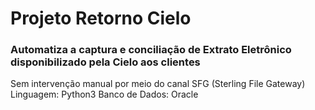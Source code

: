 # Projeto Retorno Cielo
### Automatiza a captura e conciliação de Extrato Eletrônico disponibilizado pela Cielo aos clientes

Sem intervenção manual por meio do canal SFG (Sterling File Gateway)
Linguagem: Python3
Banco de Dados: Oracle

